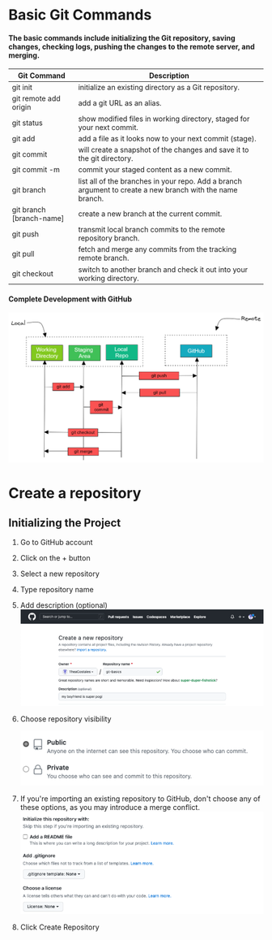 # Basic Git Commands
#### The basic commands include initializing the Git repository, saving changes, checking logs, pushing the changes to the remote server, and merging. 
| **Git Command**          | **Description**                                                                                           |
|--------------------------|-----------------------------------------------------------------------------------------------------------|
| git init                 | initialize an existing directory as a Git repository.                                                     |
| git remote add origin    | add a git URL as an alias.                                                                                |
| git status               | show modified files in working directory, staged for your next commit.                                    |
| git add                  | add a file as it looks now to your next commit (stage).                                                   |
| git commit               | will create a snapshot of the changes and save it to the git directory.                                   |
| git commit -m            | commit your staged content as a new commit.                                                               |
| git branch               | list all of the branches in your repo. Add a branch argument to create a new branch with the name branch. |
| git branch [branch-name] | create a new branch at the current commit.                                                                |
| git push                 | transmit local branch commits to the remote repository branch.                                            |
| git pull                 | fetch and merge any commits from the tracking remote branch.                                              |
| git checkout             | switch to another branch and check it out into your working directory.                                    |

#### Complete Development with GitHub
![image10_1a4384e5fa.png](images%2Fimage10_1a4384e5fa.png)

# Create a repository
## Initializing the Project
1. Go to GitHub account
2. Click on the + button
3. Select a new repository 
4. Type repository name 
5. Add description (optional)
![github1.png](images%2Fgithub1.png)
6. Choose repository visibility 

    ![github2.png](images%2Fgithub2.png)
7. If you're importing an existing repository to GitHub, don't choose any of these options, as you may introduce a merge conflict.
    ![github3.png](images%2Fgithub3.png)
8. Click Create Repository 

